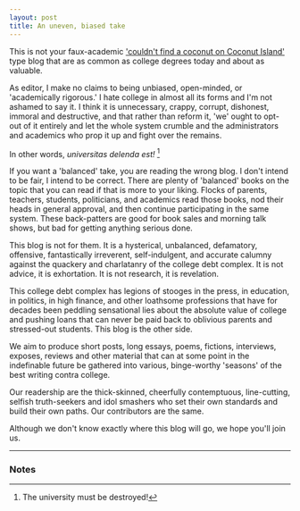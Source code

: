 ```yaml
---
layout: post
title: An uneven, biased take
---
```


This is not your faux-academic ['couldn't find a coconut on Coconut Island'](https://medium.com/incerto/the-intellectual-yet-idiot-13211e2d0577) type blog that are as common as college degrees today and about as valuable. 

As editor, I make no claims to being unbiased, open-minded, or 'academically rigorous.' I hate college in almost all its forms and I'm not ashamed to say it. I think it is unnecessary, crappy, corrupt, dishonest, immoral and destructive, and that rather than reform it, 'we' ought to opt-out of it entirely and let the whole system crumble and the administrators and academics who prop it up and fight over the remains.

In other words, *universitas delenda est!* [^1]

If you want a 'balanced' take, you are reading the wrong blog. I don't intend to be fair, I intend to be correct. There are plenty of 'balanced' books on the topic that you can read if that is more to your liking. Flocks of parents, teachers, students, politicians, and academics read those books, nod their heads in general approval, and then continue participating in the same system. These back-patters are good for book sales and morning talk shows, but bad for getting anything serious done.

This blog is not for them. It is a hysterical, unbalanced, defamatory, offensive, fantastically irreverent, self-indulgent, and accurate calumny against the quackery and charlatanry of the college debt complex. It is not advice, it is exhortation. It is not research, it is revelation. 

This college debt complex has legions of stooges in the press, in education, in politics, in high finance, and other loathsome professions that have for decades been peddling sensational lies about the absolute value of college and pushing loans that can never be paid back to oblivious parents and stressed-out students. This blog is the other side.

We aim to produce short posts, long essays, poems, fictions, interviews, exposes, reviews and other material that can at some point in the indefinable future be gathered into various, binge-worthy 'seasons' of the best writing contra college.

Our readership are the thick-skinned, cheerfully contemptuous, line-cutting, selfish truth-seekers and idol smashers who set their own standards and build their own paths. Our contributors are the same.

Although we don't know exactly where this blog will go, we hope you'll join us.

<hr>

### Notes

[^1]: The university must be destroyed!
